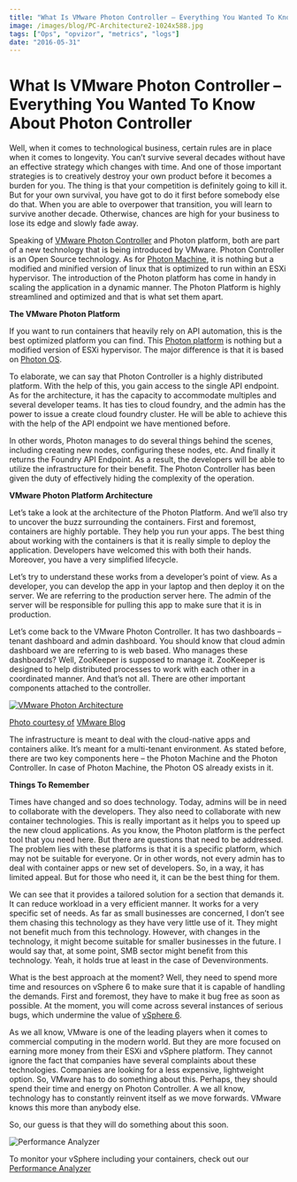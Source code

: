 ```yaml
---
title: "What Is VMware Photon Controller – Everything You Wanted To Know About Photon Controller"
image: /images/blog/PC-Architecture2-1024x588.jpg
tags: ["Ops", "opvizor", "metrics", "logs"]
date: "2016-05-31"
---
```


# What Is VMware Photon Controller – Everything You Wanted To Know About Photon Controller

Well, when it comes to technological business, certain rules are in place when it comes to longevity. You can’t survive several decades without have an effective strategy which changes with time. And one of those important strategies is to creatively destroy your own product before it becomes a burden for you. The thing is that your competition is definitely going to kill it. But for your own survival, you have got to do it first before somebody else do that. When you are able to overpower that transition, you will learn to survive another decade. Otherwise, chances are high for your business to lose its edge and slowly fade away.

Speaking of [VMware Photon Controller](http://blogs.vmware.com/cloudnative/vmware-photon-controller-deep-dive/) and Photon platform, both are part of a new technology that is being introduced by VMware. Photon Controller is an Open Source technology. As for [Photon Machine](http://thenewstack.io/vmwares-photon-platform-and-how-it-treats-containers/), it is nothing but a modified and minified version of linux that is optimized to run within an ESXi hypervisor. The introduction of the Photon platform has come in handy in scaling the application in a dynamic manner. The Photon Platform is highly streamlined and optimized and that is what set them apart.

**The VMware Photon Platform**

If you want to run containers that heavily rely on API automation, this is the best optimized platform you can find. This [Photon platform](http://blogs.vmware.com/cloudnative/vmware-photon-controller-deep-dive/) is nothing but a modified version of ESXi hypervisor. The major difference is that it is based on [Photon OS](https://vmware.github.io/photon/).

To elaborate, we can say that Photon Controller is a highly distributed platform. With the help of this, you gain access to the single API endpoint. As for the architecture, it has the capacity to accommodate multiples and several developer teams. It has ties to cloud foundry, and the admin has the power to issue a create cloud foundry cluster. He will be able to achieve this with the help of the API endpoint we have mentioned before.

In other words, Photon manages to do several things behind the scenes, including creating new nodes, configuring these nodes, etc. And finally it returns the Foundry API Endpoint. As a result, the developers will be able to utilize the infrastructure for their benefit. The Photon Controller has been given the duty of effectively hiding the complexity of the operation.

**VMware Photon Platform Architecture**

Let’s take a look at the architecture of the Photon Platform. And we’ll also try to uncover the buzz surrounding the containers. First and foremost, containers are highly portable. They help you run your apps. The best thing about working with the containers is that it is really simple to deploy the application. Developers have welcomed this with both their hands. Moreover, you have a very simplified lifecycle.

Let’s try to understand these works from a developer’s point of view. As a developer, you can develop the app in your laptop and then deploy it on the server. We are referring to the production server here. The admin of the server will be responsible for pulling this app to make sure that it is in production.

Let’s come back to the VMware Photon Controller. It has two dashboards – tenant dashboard and admin dashboard. You should know that cloud admin dashboard we are referring to is web based. Who manages these dashboards? Well, ZooKeeper is supposed to manage it. ZooKeeper is designed to help distributed processes to work with each other in a coordinated manner. And that’s not all. There are other important components attached to the controller.

[![VMware Photon Architecture](/images/blog/PC-Architecture2-1024x588.jpg)](http://blogs.vmware.com/cloudnative/vmware-photon-controller-deep-dive/)

[](http://blogs.vmware.com/cloudnative/vmware-photon-controller-deep-dive/)

[Photo courtesy of](http://blogs.vmware.com/cloudnative/vmware-photon-controller-deep-dive/) [VMware Blog](http://blogs.vmware.com/cloudnative/vmware-photon-controller-deep-dive/)

The infrastructure is meant to deal with the cloud-native apps and containers alike. It’s meant for a multi-tenant environment. As stated before, there are two key components here – the Photon Machine and the Photon Controller. In case of Photon Machine, the Photon OS already exists in it.

**Things To Remember**

Times have changed and so does technology. Today, admins will be in need to collaborate with the developers. They also need to collaborate with new container technologies. This is really important as it helps you to speed up the new cloud applications. As you know, the Photon platform is the perfect tool that you need here. But there are questions that need to be addressed. The problem lies with these platforms is that it is a specific platform, which may not be suitable for everyone. Or in other words, not every admin has to deal with container apps or new set of developers. So, in a way, it has limited appeal. But for those who need it, it can be the best thing for them.

We can see that it provides a tailored solution for a section that demands it. It can reduce workload in a very efficient manner. It works for a very specific set of needs. As far as small businesses are concerned, I don’t see them chasing this technology as they have very little use of it. They might not benefit much from this technology. However, with changes in the technology, it might become suitable for smaller businesses in the future. I would say that, at some point, SMB sector might benefit from this technology. Yeah, it holds true at least in the case of Devenvironments.

What is the best approach at the moment? Well, they need to spend more time and resources on vSphere 6 to make sure that it is capable of handling the demands. First and foremost, they have to make it bug free as soon as possible. At the moment, you will come across several instances of serious bugs, which undermine the value of [vSphere 6](https://my.vmware.com/en/web/vmware/info/slug/datacenter_cloud_infrastructure/vmware_vsphere/6_0).

As we all know, VMware is one of the leading players when it comes to commercial computing in the modern world. But they are more focused on earning more money from their ESXi and vSphere platform. They cannot ignore the fact that companies have several complaints about these technologies. Companies are looking for a less expensive, lightweight option. So, VMware has to do something about this. Perhaps, they should spend their time and energy on Photon Controller. A we all know, technology has to constantly reinvent itself as we move forwards. VMware knows this more than anybody else. 

So, our guess is that they will do something about this soon.

![Performance Analyzer](/images/blog/perfanalyzer.png)

To monitor your vSphere including your containers, check out our [Performance Analyzer](http://try.opvizor.com/perfanalyzer/)
